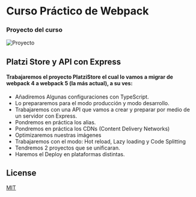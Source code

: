 # Curso Práctico de Webpack

### Proyecto del curso
![Proyecto](https://static.platzi.com/media/user_upload/Captura%20de%20pantalla%20de%202021-05-27%2012-23-01-239ed52f-8a0e-48d7-b6ff-6f2ce29922b1.jpg)

## Platzi Store y API con Express
#### Trabajaremos el proyecto PlatziStore el cual lo vamos a migrar de webpack 4 a webpack 5 (la más actual), a su ves:

- Añadiremos Algunas configuraciones con TypeScript.
- Lo prepararemos para el modo producción y modo desarrollo.
- Trabajaremos con una API que vamos a crear y preparar por medio de un servidor con Express.
- Pondremos en práctica los alias.
- Pondremos en práctica los CDNs (Content Delivery Networks)
- Optimizaremos nuestras imágenes
- Trabajaremos con el modo: Hot reload, Lazy loading y Code Splitting
- Tendremos 2 proyectos que se unificaran.
- Haremos el Deploy en plataformas distintas.


## License
[MIT](https://choosealicense.com/licenses/mit/)
